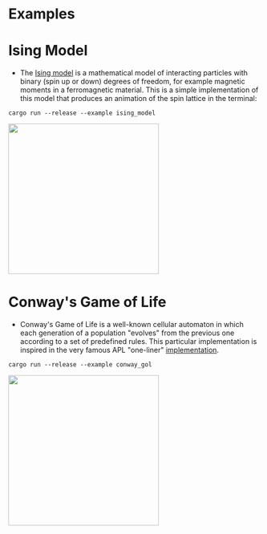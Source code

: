 # Examples
# Ising Model
- The [Ising model](https://en.wikipedia.org/wiki/Ising_model) is a mathematical model of interacting particles with binary (spin up or down) degrees of freedom, for example magnetic moments in a ferromagnetic material. This is a simple implementation of this model that produces an animation of the spin lattice in the terminal:
```
cargo run --release --example ising_model
```
<img src="https://github.com/JErnestoMtz/rapl/blob/main/graphics/Ising.gif" width="300">

# Conway's Game of Life
- Conway's Game of Life is a well-known cellular automaton in which each generation of a population "evolves" from the previous one according to a set of predefined rules. This particular implementation is inspired in the very famous APL "one-liner" [implementation](https://aplwiki.com/wiki/Conway%27s_Game_of_Life).
```
cargo run --release --example conway_gol
```
<img src="https://github.com/JErnestoMtz/rapl/blob/main/graphics/gol.gif" width="300">
